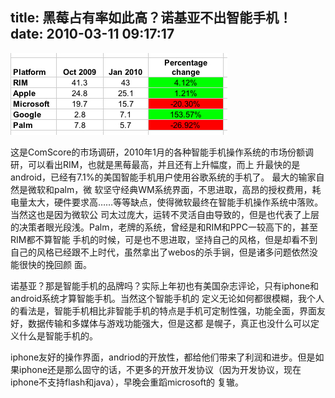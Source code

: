 title: 黑莓占有率如此高？诺基亚不出智能手机！
date: 2010-03-11 09:17:17
---

[![](/uploads/2010/03/smartphone.jpg "smartphone")](/uploads/2010/03/smartphone.jpg)

这是ComScore的市场调研，2010年1月的各种智能手机操作系统的市场份额调研，可以看出RIM，也就是黑莓最高，并且还有上升幅度，而上 升最快的是android，已经有7.1%的美国智能手机用户使用谷歌系统的手机了。
最大的输家自然是微软和palm，微 软坚守经典WM系统界面，不思进取，高昂的授权费用，耗电量太大，硬件要求高……等等缺点，使得微软最终在智能手机操作系统中落败。当然这也是因为微软公 司太过庞大，运转不灵活自由导致的，但是也代表了上层的决策者眼光段浅。Palm，老牌的系统，曾经是和RIM和PPC一较高下的，甚至RIM都不算智能 手机的时候，可是也不思进取，坚持自己的风格，但是却看不到自己的风格已经跟不上时代，虽然拿出了webos的杀手锏，但是诸多问题依然没能很快的挽回颜 面。

诺基亚？那是智能手机的品牌吗？实际上年初也有美国杂志评论，只有iphone和android系统才算智能手机。当然这个智能手机的 定义无论如何都很模糊，我个人的看法是，智能手机相比非智能手机的特点是手机可定制性强，功能全面，界面友好，数据传输和多媒体与游戏功能强大，但是这都 是幌子，真正也没什么可以定义什么是智能手机的。

iphone友好的操作界面，andriod的开放性，都给他们带来了利润和进步。但是如 果iphone还是那么固守的话，不更多的开放开发协议（因为开发协议，现在iphone不支持flash和java），早晚会重蹈microsoft的 复辙。